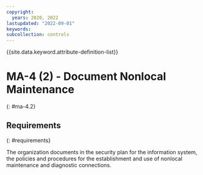 ```yaml
---
copyright:
  years: 2020, 2022
lastupdated: "2022-09-01"
keywords: 
subcollection: controls
---
```



{{site.data.keyword.attribute-definition-list}}


# MA-4 (2) - Document Nonlocal Maintenance
{: #ma-4.2}

## Requirements
{: #requirements}

The organization documents in the security plan for the information system, the policies and procedures for the establishment and use of nonlocal maintenance and diagnostic connections.
